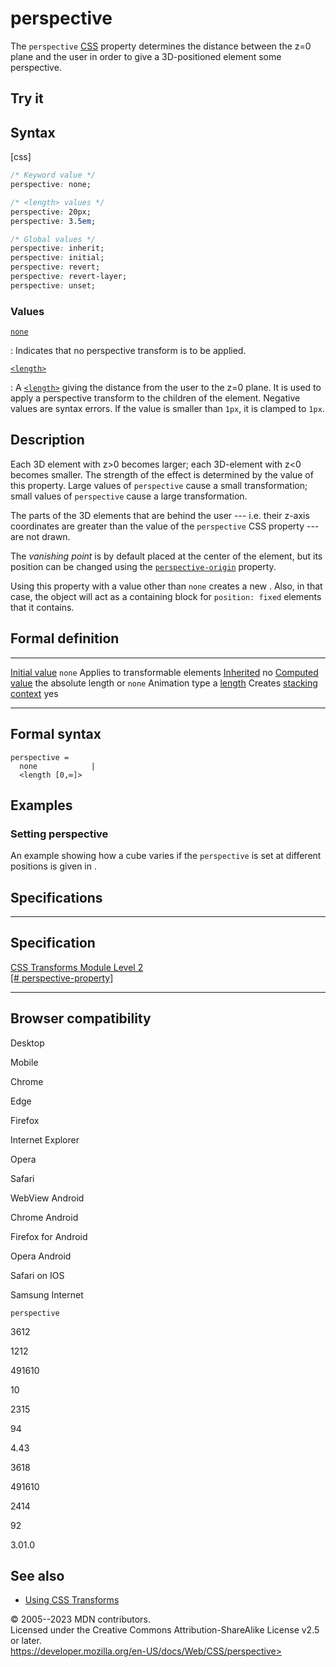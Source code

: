 perspective
===========

The `perspective`
[CSS](https://developer.mozilla.org/en-US/docs/Web/CSS) property
determines the distance between the z=0 plane and the user in order to
give a 3D-positioned element some perspective.

Try it
------

Syntax
------

[css]

```css
/* Keyword value */
perspective: none;

/* <length> values */
perspective: 20px;
perspective: 3.5em;

/* Global values */
perspective: inherit;
perspective: initial;
perspective: revert;
perspective: revert-layer;
perspective: unset;
```

### Values

[`none`](#none)

:   Indicates that no perspective transform is to be applied.

[`<length>`](#length)

:   A [`<length>`](length.md) giving the distance from the user to the z=0
    plane. It is used to apply a perspective transform to the children
    of the element. Negative values are syntax errors. If the value is
    smaller than `1px`, it is clamped to `1px`.

Description
-----------

Each 3D element with z\>0 becomes larger; each 3D-element with z\<0
becomes smaller. The strength of the effect is determined by the value
of this property. Large values of `perspective` cause a small
transformation; small values of `perspective` cause a large
transformation.

The parts of the 3D elements that are behind the user --- i.e. their
z-axis coordinates are greater than the value of the `perspective` CSS
property --- are not drawn.

The *vanishing point* is by default placed at the center of the element,
but its position can be changed using the
[`perspective-origin`](perspective-origin.md) property.

Using this property with a value other than `none` creates a new
[](stacking_context.md).
Also, in that case, the object will act as a containing block for
`position: fixed` elements that it contains.

Formal definition
-----------------

  ------------------------------------------------------------------------------------------ ----------------------------------
  [Initial value](initial_value.md)                                                             `none`
  Applies to                                                                                 transformable elements
  [Inherited](inheritance.md)                                                                   no
  [Computed value](computed_value.md)                                                           the absolute length or `none`
  Animation type                                                                             a [length](length.md#interpolation)
  Creates [stacking context](stacking_context.md)   yes
  ------------------------------------------------------------------------------------------ ----------------------------------

Formal syntax
-------------

```
perspective = 
  none            |
  <length [0,∞]>  
```

Examples
--------

### Setting perspective

An example showing how a cube varies if the `perspective` is set at
different positions is given in [](using_css_transforms.md#setting_perspective).

Specifications
--------------

  -------------------------------------------------------------------------------------------------

Specification
  -------------------------------------------------------------------------------------------------

  [CSS Transforms Module Level 2\
  [\#
  perspective-property]](https://drafts.csswg.org/css-transforms-2/#perspective-property)

  -------------------------------------------------------------------------------------------------

Browser compatibility
---------------------

Desktop

Mobile

Chrome

Edge

Firefox

Internet Explorer

Opera

Safari

WebView Android

Chrome Android

Firefox for Android

Opera Android

Safari on IOS

Samsung Internet

`perspective`

3612

1212

491610

10

2315

94

4.43

3618

491610

2414

92

3.01.0

See also
--------

- [Using CSS Transforms](using_css_transforms.md)

© 2005--2023 MDN contributors.\
Licensed under the Creative Commons Attribution-ShareAlike License v2.5
or later.\
https://developer.mozilla.org/en-US/docs/Web/CSS/perspective>
